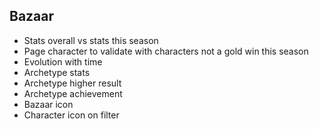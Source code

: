 ## Bazaar

- Stats overall vs stats this season
- Page character to validate with characters not a gold win this season
- Evolution with time
- Archetype stats
- Archetype higher result
- Archetype achievement
- Bazaar icon
- Character icon on filter
